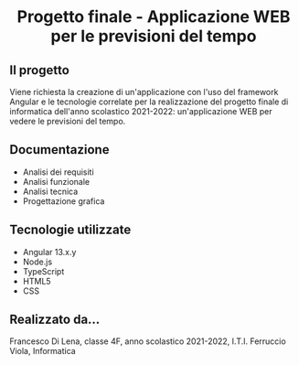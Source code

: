 <div align="center">
  <h1> Progetto finale - Applicazione WEB per le previsioni del tempo </h1>
 </div>
 
 ## Il progetto
 Viene richiesta la creazione di un'applicazione con l'uso del framework Angular e le tecnologie correlate per la realizzazione del progetto finale di informatica dell'anno scolastico 2021-2022: un'applicazione WEB per vedere le previsioni del tempo.
 
 ## Documentazione
 - Analisi dei requisiti
 - Analisi funzionale
 - Analisi tecnica
 - Progettazione grafica

## Tecnologie utilizzate 
- Angular 13.x.y
- Node.js 
- TypeScript
- HTML5
- CSS

## Realizzato da...
Francesco Di Lena, classe 4F, anno scolastico 2021-2022, I.T.I. Ferruccio Viola, Informatica
